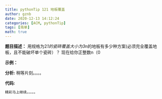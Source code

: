 ```yaml
---
title: pythonTip 121 地板覆盖
author: gznb
date: 2020-12-13 14:12:24
categories: [ACM, pythonTip]
tags: [简单]
math: true
---
```


**题目描述：**
用规格为2*1的瓷砖覆盖大小为3*n的地板有多少种方案(必须完全覆盖地板，且不能破坏单个瓷砖）？ 现在给你正整数n（0

**示例：**


**分析:**
稍等片刻。。。。

**代码:**
```python
精彩马上继续。。。。。
```
